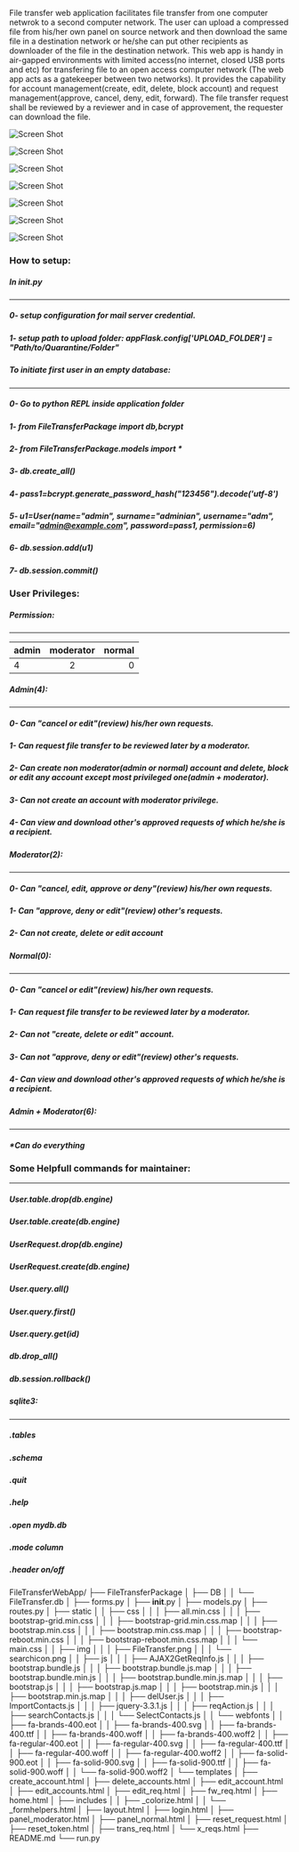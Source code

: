 <p> File transfer web application facilitates file transfer from one computer netwrok to a second computer network. The user can upload a compressed file from his/her own panel on source network and then download the same file in a destination network or he/she can put   
other recipients as downloader of the file in the destination network.
This web app is handy in air-gapped environments with limited access(no internet, closed USB ports and etc) for transfering file to 
an open access computer network (The web app acts as a gatekeeper between two networks).
It provides the capability for account management(create, edit, delete, block account) and request management(approve, cancel, deny, 
edit, forward). The file transfer request shall be reviewed by a reviewer and in case of approvement, the requester can download the file.</p>

![Screen Shot](https://raw.githubusercontent.com/vsaljooghi/File-Transfer-Web-App/master/FileTransferPackage/DOC/Diagram_FileTransfer.png)

![Screen Shot](https://raw.githubusercontent.com/vsaljooghi/File-Transfer-Web-App/master/FileTransferPackage/DOC/home_page.png)

![Screen Shot](https://raw.githubusercontent.com/vsaljooghi/File-Transfer-Web-App/master/FileTransferPackage/DOC/panel_moderator.png)

![Screen Shot](https://raw.githubusercontent.com/vsaljooghi/File-Transfer-Web-App/master/FileTransferPackage/DOC/DB_diagram.png)

![Screen Shot](https://raw.githubusercontent.com/vsaljooghi/File-Transfer-Web-App/master/FileTransferPackage/DOC/edit_accounts.png)

![Screen Shot](https://raw.githubusercontent.com/vsaljooghi/File-Transfer-Web-App/master/FileTransferPackage/DOC/delete_accounts.png)

![Screen Shot](https://raw.githubusercontent.com/vsaljooghi/File-Transfer-Web-App/master/FileTransferPackage/DOC/trans_req.png)


### How to setup:

##### In __init__.py
--------------------
##### 0- setup configuration for mail server credential.

##### 1- setup path to upload folder: appFlask.config['UPLOAD_FOLDER'] = "Path/to/Quarantine/Folder"



##### To initiate first user in an empty database:
-------------------------------------
##### 0- Go to python REPL inside application folder

##### 1- from FileTransferPackage import db,bcrypt

##### 2- from FileTransferPackage.models import *

##### 3- db.create_all()

##### 4- pass1=bcrypt.generate_password_hash("123456").decode('utf-8')

##### 5- u1=User(name="admin", surname="adminian", username="adm", email="admin@example.com", password=pass1, permission=6)

##### 6- db.session.add(u1)

##### 7- db.session.commit()


### User Privileges:

##### Permission:
------------
| admin |   moderator   |  normal  |
| ----- |:-------------:| --------:|
|   4   |       2       |     0    |


##### Admin(4):
-----------
##### 0- Can "cancel or edit"(review) his/her own requests.
##### 1- Can request file transfer to be reviewed later by a moderator.
##### 2- Can create non moderator(admin or normal) account and delete, block or edit any account except most privileged one(admin + moderator). 
##### 3- Can not create an account with moderator privilege.
##### 4- Can view and download other's approved requests of which he/she is a recipient.

##### Moderator(2):
---------------
##### 0- Can "cancel, edit, approve or deny"(review) his/her own requests.
##### 1- Can "approve, deny or edit"(review) other's requests.
##### 2- Can not create, delete or edit account

##### Normal(0):
------------
##### 0- Can "cancel or edit"(review) his/her own requests.
##### 1- Can request file transfer to be reviewed later by a moderator.
##### 2- Can not "create, delete or edit" account.
##### 3- Can not "approve, deny or edit"(review) other's requests.
##### 4- Can view and download other's approved requests of which he/she is a recipient.

##### Admin + Moderator(6):
----------------------- 
##### *Can do everything
 
 
### Some Helpfull commands for maintainer:
----------------------------------------
##### User.__table__.drop(db.engine)
##### User.__table__.create(db.engine)

##### UserRequest.drop(db.engine)
##### UserRequest.create(db.engine)

##### User.query.all()
##### User.query.first()
##### User.query.get(id)
##### db.drop_all()
##### db.session.rollback()

##### sqlite3:
----------
##### .tables
##### .schema 
##### .quit
##### .help
##### .open mydb.db
##### .mode column
##### .header on/off

FileTransferWebApp/
├── FileTransferPackage
│   ├── DB
│   │   └── FileTransfer.db
│   ├── forms.py
│   ├── __init__.py
│   ├── models.py
│   ├── routes.py
│   ├── static
│   │   ├── css
│   │   │   ├── all.min.css
│   │   │   ├── bootstrap-grid.min.css
│   │   │   ├── bootstrap-grid.min.css.map
│   │   │   ├── bootstrap.min.css
│   │   │   ├── bootstrap.min.css.map
│   │   │   ├── bootstrap-reboot.min.css
│   │   │   ├── bootstrap-reboot.min.css.map
│   │   │   └── main.css
│   │   ├── img
│   │   │   ├── FileTransfer.png
│   │   │   └── searchicon.png
│   │   ├── js
│   │   │   ├── AJAX2GetReqInfo.js
│   │   │   ├── bootstrap.bundle.js
│   │   │   ├── bootstrap.bundle.js.map
│   │   │   ├── bootstrap.bundle.min.js
│   │   │   ├── bootstrap.bundle.min.js.map
│   │   │   ├── bootstrap.js
│   │   │   ├── bootstrap.js.map
│   │   │   ├── bootstrap.min.js
│   │   │   ├── bootstrap.min.js.map
│   │   │   ├── delUser.js
│   │   │   ├── ImportContacts.js
│   │   │   ├── jquery-3.3.1.js
│   │   │   ├── reqAction.js
│   │   │   ├── searchContacts.js
│   │   │   └── SelectContacts.js
│   │   └── webfonts
│   │       ├── fa-brands-400.eot
│   │       ├── fa-brands-400.svg
│   │       ├── fa-brands-400.ttf
│   │       ├── fa-brands-400.woff
│   │       ├── fa-brands-400.woff2
│   │       ├── fa-regular-400.eot
│   │       ├── fa-regular-400.svg
│   │       ├── fa-regular-400.ttf
│   │       ├── fa-regular-400.woff
│   │       ├── fa-regular-400.woff2
│   │       ├── fa-solid-900.eot
│   │       ├── fa-solid-900.svg
│   │       ├── fa-solid-900.ttf
│   │       ├── fa-solid-900.woff
│   │       └── fa-solid-900.woff2
│   └── templates
│       ├── create_account.html
│       ├── delete_accounts.html
│       ├── edit_account.html
│       ├── edit_accounts.html
│       ├── edit_req.html
│       ├── fw_req.html
│       ├── home.html
│       ├── includes
│       │   ├── _colorize.html
│       │   └── _formhelpers.html
│       ├── layout.html
│       ├── login.html
│       ├── panel_moderator.html
│       ├── panel_normal.html
│       ├── reset_request.html
│       ├── reset_token.html
│       ├── trans_req.html
│       └── x_reqs.html
├── README.md
└── run.py

